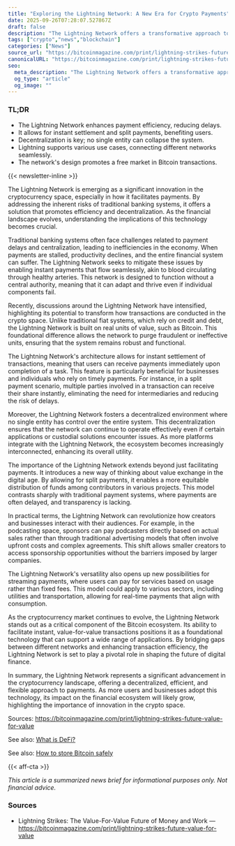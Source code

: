 ```yaml
---
title: "Exploring the Lightning Network: A New Era for Crypto Payments"
date: 2025-09-26T07:28:07.527867Z
draft: false
description: "The Lightning Network offers a transformative approach to crypto payments, enabling instant, value-for-value transactions."
tags: ["crypto","news","blockchain"]
categories: ["News"]
source_url: "https://bitcoinmagazine.com/print/lightning-strikes-future-value-for-value"
canonicalURL: "https://bitcoinmagazine.com/print/lightning-strikes-future-value-for-value"
seo:
  meta_description: "The Lightning Network offers a transformative approach to crypto payments, enabling instant, value-for-value transactions."
  og_type: "article"
  og_image: ""
---
```


### TL;DR
- The Lightning Network enhances payment efficiency, reducing delays.
- It allows for instant settlement and split payments, benefiting users.
- Decentralization is key; no single entity can collapse the system.
- Lightning supports various use cases, connecting different networks seamlessly.
- The network's design promotes a free market in Bitcoin transactions.

{{< newsletter-inline >}}

The Lightning Network is emerging as a significant innovation in the cryptocurrency space, especially in how it facilitates payments. By addressing the inherent risks of traditional banking systems, it offers a solution that promotes efficiency and decentralization. As the financial landscape evolves, understanding the implications of this technology becomes crucial.

Traditional banking systems often face challenges related to payment delays and centralization, leading to inefficiencies in the economy. When payments are stalled, productivity declines, and the entire financial system can suffer. The Lightning Network seeks to mitigate these issues by enabling instant payments that flow seamlessly, akin to blood circulating through healthy arteries. This network is designed to function without a central authority, meaning that it can adapt and thrive even if individual components fail.

Recently, discussions around the Lightning Network have intensified, highlighting its potential to transform how transactions are conducted in the crypto space. Unlike traditional fiat systems, which rely on credit and debt, the Lightning Network is built on real units of value, such as Bitcoin. This foundational difference allows the network to purge fraudulent or ineffective units, ensuring that the system remains robust and functional.

The Lightning Network's architecture allows for instant settlement of transactions, meaning that users can receive payments immediately upon completion of a task. This feature is particularly beneficial for businesses and individuals who rely on timely payments. For instance, in a split payment scenario, multiple parties involved in a transaction can receive their share instantly, eliminating the need for intermediaries and reducing the risk of delays.

Moreover, the Lightning Network fosters a decentralized environment where no single entity has control over the entire system. This decentralization ensures that the network can continue to operate effectively even if certain applications or custodial solutions encounter issues. As more platforms integrate with the Lightning Network, the ecosystem becomes increasingly interconnected, enhancing its overall utility.

The importance of the Lightning Network extends beyond just facilitating payments. It introduces a new way of thinking about value exchange in the digital age. By allowing for split payments, it enables a more equitable distribution of funds among contributors in various projects. This model contrasts sharply with traditional payment systems, where payments are often delayed, and transparency is lacking.

In practical terms, the Lightning Network can revolutionize how creators and businesses interact with their audiences. For example, in the podcasting space, sponsors can pay podcasters directly based on actual sales rather than through traditional advertising models that often involve upfront costs and complex agreements. This shift allows smaller creators to access sponsorship opportunities without the barriers imposed by larger companies.

The Lightning Network's versatility also opens up new possibilities for streaming payments, where users can pay for services based on usage rather than fixed fees. This model could apply to various sectors, including utilities and transportation, allowing for real-time payments that align with consumption.

As the cryptocurrency market continues to evolve, the Lightning Network stands out as a critical component of the Bitcoin ecosystem. Its ability to facilitate instant, value-for-value transactions positions it as a foundational technology that can support a wide range of applications. By bridging gaps between different networks and enhancing transaction efficiency, the Lightning Network is set to play a pivotal role in shaping the future of digital finance.

In summary, the Lightning Network represents a significant advancement in the cryptocurrency landscape, offering a decentralized, efficient, and flexible approach to payments. As more users and businesses adopt this technology, its impact on the financial ecosystem will likely grow, highlighting the importance of innovation in the crypto space.

Sources: https://bitcoinmagazine.com/print/lightning-strikes-future-value-for-value

See also: [What is DeFi?](/pages/what-is-defi/)

See also: [How to store Bitcoin safely](/pages/how-to-store-bitcoin-safely/)

{{< aff-cta >}}

_This article is a summarized news brief for informational purposes only. Not financial advice._

### Sources
- Lightning Strikes: The Value-For-Value Future of Money and Work — https://bitcoinmagazine.com/print/lightning-strikes-future-value-for-value

